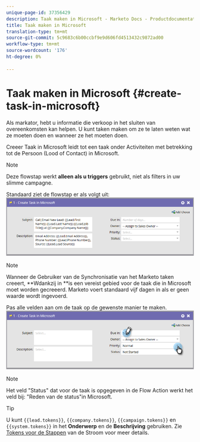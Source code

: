 ```yaml
---
unique-page-id: 37356429
description: Taak maken in Microsoft - Marketo Docs - Productdocumentatie
title: Taak maken in Microsoft
translation-type: tm+mt
source-git-commit: 5c9683c6b00ccbf9e9d606fd4513432c9872ad00
workflow-type: tm+mt
source-wordcount: '176'
ht-degree: 0%

---
```



# Taak maken in Microsoft {#create-task-in-microsoft}

Als markator, hebt u informatie die verkoop in het sluiten van overeenkomsten kan helpen. U kunt taken maken om ze te laten weten wat ze moeten doen en wanneer ze het moeten doen.

Creeer Taak in Microsoft leidt tot een taak onder Activiteiten met betrekking tot de Persoon (Lood of Contact) in Microsoft.

>[!NOTE]
>
>Deze flowstap werkt **alleen als u triggers** gebruikt, niet als filters in uw slimme campagne.

Standaard ziet de flowstap er als volgt uit:   ![](assets/msd1.png)

>[!NOTE]
>
>Wanneer de Gebruiker van de Synchronisatie van het Marketo taken creeert, **Wdankzij in **is een vereist gebied voor de taak die in Microsoft moet worden gecreeerd. Marketo voert standaard vijf dagen in als er geen waarde wordt ingevoerd.

Pas alle velden aan om de taak op de gewenste manier te maken.   ![](assets/msd2.png)

>[!NOTE]
>
>Het veld &quot;Status&quot; dat voor de taak is opgegeven in de Flow Action werkt het veld bij: &quot;Reden van de status&quot;in Microsoft.

>[!TIP]
>
>U kunt `{{lead.tokens}}`, `{{company.tokens}}`, `{{campaign.tokens}}` en `{{system.tokens}}` in het **Onderwerp** en de **Beschrijving** gebruiken. Zie [Tokens voor de Stappen](http://docs.marketo.com/x/c4AR) van de Stroom voor meer details.

